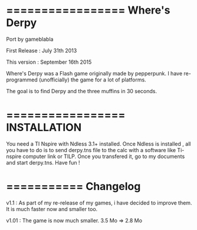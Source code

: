 =================
Where's Derpy
=================

Port by gameblabla

First Release :  July 31th 2013

This version  :  September 16th 2015

Where's Derpy was a Flash game originally made by pepperpunk.
I have re-programmed (unofficially) the game for a lot of platforms.

The goal is to find Derpy and the three muffins in 30 seconds.

=================
INSTALLATION
=================

You need a TI Nspire with Ndless 3.1+ installed.
Once Ndless is installed , all you have to do is to send derpy.tns file to the calc with a software like Ti-nspire computer link or TILP.
Once you transfered it, go to my documents and start derpy.tns.
Have fun !

===========
Changelog
===========
v1.1 :
As part of my re-release of my games,
i have decided to improve them.
It is much faster now and smaller too.

v1.01 :
The game is now much smaller. 3.5 Mo => 2.8 Mo

